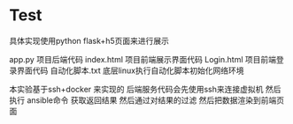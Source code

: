 # Test

具体实现使用python flask+h5页面来进行展示 

app.py  项目后端代码
index.html 项目前端展示界面代码
Login.html 项目前端登录界面代码
自动化脚本.txt  底层linux执行自动化脚本初始化网络环境 

本实验基于ssh+docker 来实现的 后端服务代码会先使用ssh来连接虚拟机 然后执行 ansible命令 获取返回结果
然后通过对结果的过滤 然后把数据渲染到前端页面
